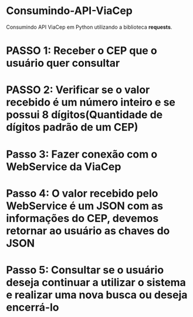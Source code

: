 # Consumindo-API-ViaCep
Consumindo API ViaCep em Python utilizando a biblioteca <strong>requests</strong>.<br/>

# PASSO 1: Receber o CEP que o usuário quer consultar
# PASSO 2: Verificar se o valor recebido é um número inteiro e se possui 8 dígitos(Quantidade de dígitos padrão de um CEP)
# Passo 3: Fazer conexão com o WebService da ViaCep
# Passo 4: O valor recebido pelo WebService é um JSON com as informações do CEP, devemos retornar ao usuário as chaves do JSON
# Passo 5: Consultar se o usuário deseja continuar a utilizar o sistema e realizar uma nova busca ou deseja encerrá-lo
